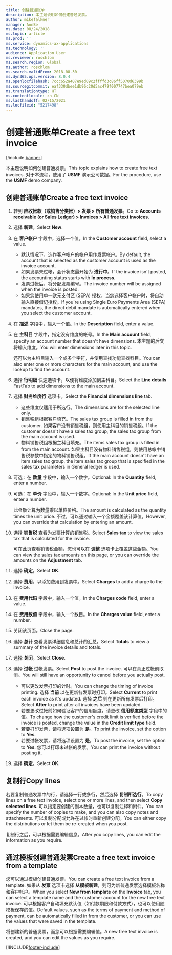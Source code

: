```yaml
---
title: 创建普通账单
description: 本主题说明如何创建普通发票。
author: mikefalkner
manager: AnnBe
ms.date: 08/24/2018
ms.topic: article
ms.prod: ''
ms.service: dynamics-ax-applications
ms.technology: ''
audience: Application User
ms.reviewer: roschlom
ms.search.region: Global
ms.author: roschlom
ms.search.validFrom: 2018-08-30
ms.dyn365.ops.version: 8.0.4
ms.openlocfilehash: 7ccc652a407e9ed09c2ffffd3c86ff5070d6399b
ms.sourcegitcommit: eaf330dbee1db96c20d5ac479f007747bea079eb
ms.translationtype: HT
ms.contentlocale: zh-CN
ms.lasthandoff: 02/15/2021
ms.locfileid: "5217498"
---
```

# <a name="create-a-free-text-invoice"></a><span data-ttu-id="4f523-103">创建普通账单</span><span class="sxs-lookup"><span data-stu-id="4f523-103">Create a free text invoice</span></span>

[!include [banner](../includes/banner.md)]

<span data-ttu-id="4f523-104">本主题说明如何创建普通发票。</span><span class="sxs-lookup"><span data-stu-id="4f523-104">This topic explains how to create free text invoices.</span></span> <span data-ttu-id="4f523-105">对于本流程，使用了 **USMF** 演示公司数据。</span><span class="sxs-lookup"><span data-stu-id="4f523-105">For the procedure, use the **USMF** demo company.</span></span>

## <a name="create-a-free-text-invoice"></a><span data-ttu-id="4f523-106">创建普通账单</span><span class="sxs-lookup"><span data-stu-id="4f523-106">Create a free text invoice</span></span>

1. <span data-ttu-id="4f523-107">转到 **应收帐款（或销售分类帐）\> 发票 \> 所有普通发票**。</span><span class="sxs-lookup"><span data-stu-id="4f523-107">Go to **Accounts receivable (or Sales Ledger) \> Invoices \> All free text invoices**.</span></span>
2. <span data-ttu-id="4f523-108">选择 **新建**。</span><span class="sxs-lookup"><span data-stu-id="4f523-108">Select **New**.</span></span>
3. <span data-ttu-id="4f523-109">在 **客户帐户** 字段中，选择一个值。</span><span class="sxs-lookup"><span data-stu-id="4f523-109">In the **Customer account** field, select a value.</span></span>

    * <span data-ttu-id="4f523-110">默认情况下，选作客户帐户的帐户用作发票帐户。</span><span class="sxs-lookup"><span data-stu-id="4f523-110">By default, the account that is selected as the customer account is used as the invoice account.</span></span>
    * <span data-ttu-id="4f523-111">如果发票未过帐，会计状态最开始为 **进行中**。</span><span class="sxs-lookup"><span data-stu-id="4f523-111">If the invoice isn't posted, the accounting status starts with **In process**.</span></span>
    * <span data-ttu-id="4f523-112">发票过帐后，将分配发票编号。</span><span class="sxs-lookup"><span data-stu-id="4f523-112">The invoice number will be assigned when the invoice is posted.</span></span>
    * <span data-ttu-id="4f523-113">如果您使用单一欧元支付区 (SEPA) 授权，当您选择客户帐户时，将自动输入直接借记授权。</span><span class="sxs-lookup"><span data-stu-id="4f523-113">If you're using Single Euro Payments Area (SEPA) mandates, the direct debit mandate is automatically entered when you select the customer account.</span></span>

4. <span data-ttu-id="4f523-114">在 **描述** 字段中，输入一个值。</span><span class="sxs-lookup"><span data-stu-id="4f523-114">In the **Description** field, enter a value.</span></span>
5. <span data-ttu-id="4f523-115">在 **主科目** 字段中，指定没有维度的帐号。</span><span class="sxs-lookup"><span data-stu-id="4f523-115">In the **Main account** field, specify an account number that doesn't have dimensions.</span></span> <span data-ttu-id="4f523-116">本主题的后文将输入维度。</span><span class="sxs-lookup"><span data-stu-id="4f523-116">You will enter dimensions later in this topic.</span></span>

    <span data-ttu-id="4f523-117">还可以为主科目输入一个或多个字符，并使用查找功能查找科目。</span><span class="sxs-lookup"><span data-stu-id="4f523-117">You can also enter one or more characters for the main account, and use the lookup to find the account.</span></span>

6. <span data-ttu-id="4f523-118">选择 **行明细** 快速选项卡，以便将维度添加到主科目。</span><span class="sxs-lookup"><span data-stu-id="4f523-118">Select the **Line details** FastTab to add dimensions to the main account.</span></span>
7. <span data-ttu-id="4f523-119">选择 **财务维度行** 选项卡。</span><span class="sxs-lookup"><span data-stu-id="4f523-119">Select the **Financial dimensions line** tab.</span></span>

    * <span data-ttu-id="4f523-120">这些维度仅适用于所选行。</span><span class="sxs-lookup"><span data-stu-id="4f523-120">The dimensions are for the selected line only.</span></span>
    * <span data-ttu-id="4f523-121">销售税组根据客户填充。</span><span class="sxs-lookup"><span data-stu-id="4f523-121">The sales tax group is filled in from the customer.</span></span> <span data-ttu-id="4f523-122">如果客户没有销售税组，则使用主科目的销售税组。</span><span class="sxs-lookup"><span data-stu-id="4f523-122">If the customer doesn't have a sales tax group, the sales tax group from the main account is used.</span></span>
    * <span data-ttu-id="4f523-123">物料销售税组根据主科目填充。</span><span class="sxs-lookup"><span data-stu-id="4f523-123">The items sales tax group is filled in from the main account.</span></span> <span data-ttu-id="4f523-124">如果主科目没有物料销售税组，则使用总帐中销售税参数中指定的物料销售税组。</span><span class="sxs-lookup"><span data-stu-id="4f523-124">If the main account doesn't have an item sales tax group, the item sales tax group that is specified in the sales tax parameters in General ledger is used.</span></span>

8. <span data-ttu-id="4f523-125">可选：在 **数量** 字段中，输入一个数字。</span><span class="sxs-lookup"><span data-stu-id="4f523-125">Optional: In the **Quantity** field, enter a number.</span></span>
9. <span data-ttu-id="4f523-126">可选：在 **单价** 字段中，输入一个数字。</span><span class="sxs-lookup"><span data-stu-id="4f523-126">Optional: In the **Unit price** field, enter a number.</span></span>

    <span data-ttu-id="4f523-127">此金额计算为数量乘以单位价格。</span><span class="sxs-lookup"><span data-stu-id="4f523-127">The amount is calculated as the quantity times the unit price.</span></span> <span data-ttu-id="4f523-128">不过，可以通过输入一个金额覆盖该计算值。</span><span class="sxs-lookup"><span data-stu-id="4f523-128">However, you can override that calculation by entering an amount.</span></span>

10. <span data-ttu-id="4f523-129">选择 **销售税** 查看为发票计算的销售税。</span><span class="sxs-lookup"><span data-stu-id="4f523-129">Select **Sales tax** to view the sales tax that is calculated for the invoice.</span></span>

    <span data-ttu-id="4f523-130">可在此页查看销售税金额，您也可以在 **调整** 选项卡上覆盖这些金额。</span><span class="sxs-lookup"><span data-stu-id="4f523-130">You can view the sales tax amounts on this page, or you can override the amounts on the **Adjustment** tab.</span></span>

11. <span data-ttu-id="4f523-131">选择 **确定**。</span><span class="sxs-lookup"><span data-stu-id="4f523-131">Select **OK**.</span></span>
12. <span data-ttu-id="4f523-132">选择 **费用**，以添加费用到发票中。</span><span class="sxs-lookup"><span data-stu-id="4f523-132">Select **Charges** to add a charge to the invoice.</span></span>
13. <span data-ttu-id="4f523-133">在 **费用代码** 字段中，输入一个值。</span><span class="sxs-lookup"><span data-stu-id="4f523-133">In the **Charges code** field, enter a value.</span></span>
14. <span data-ttu-id="4f523-134">在 **费用数值** 字段中，输入一个数目。</span><span class="sxs-lookup"><span data-stu-id="4f523-134">In the **Charges value** field, enter a number.</span></span>
15. <span data-ttu-id="4f523-135">关闭该页面。</span><span class="sxs-lookup"><span data-stu-id="4f523-135">Close the page.</span></span>
16. <span data-ttu-id="4f523-136">选择 **总计** 查看发票详细信息和总计的汇总。</span><span class="sxs-lookup"><span data-stu-id="4f523-136">Select **Totals** to view a summary of the invoice details and totals.</span></span>
17. <span data-ttu-id="4f523-137">选择 **关闭**。</span><span class="sxs-lookup"><span data-stu-id="4f523-137">Select **Close**.</span></span>
18. <span data-ttu-id="4f523-138">选择 **过帐** 过帐发票。</span><span class="sxs-lookup"><span data-stu-id="4f523-138">Select **Post** to post the invoice.</span></span> <span data-ttu-id="4f523-139">可以在真正过帐前取消。</span><span class="sxs-lookup"><span data-stu-id="4f523-139">You will still have an opportunity to cancel before you actually post.</span></span>

    * <span data-ttu-id="4f523-140">可以更改发票打印的计时。</span><span class="sxs-lookup"><span data-stu-id="4f523-140">You can change the timing of invoice printing.</span></span> <span data-ttu-id="4f523-141">选择 **当前** 以在更新各发票时打印。</span><span class="sxs-lookup"><span data-stu-id="4f523-141">Select **Current** to print each invoice as it's updated.</span></span> <span data-ttu-id="4f523-142">选择 **之后** 则在更新所有发票后打印。</span><span class="sxs-lookup"><span data-stu-id="4f523-142">Select **After** to print after all invoices have been updated.</span></span>
    * <span data-ttu-id="4f523-143">若要更改过帐前如何验证客户的信用额度，请更改 **信用额度类型** 字段中的值。</span><span class="sxs-lookup"><span data-stu-id="4f523-143">To change how the customer's credit limit is verified before the invoice is posted, change the value in the **Credit limit type** field.</span></span>
    * <span data-ttu-id="4f523-144">若要打印发票，请将选项设置为 **是**。</span><span class="sxs-lookup"><span data-stu-id="4f523-144">To print the invoice, set the option to **Yes**.</span></span>
    * <span data-ttu-id="4f523-145">若要过帐发票，请将选项设置为 **是**。</span><span class="sxs-lookup"><span data-stu-id="4f523-145">To post the invoice, set the option to **Yes**.</span></span> <span data-ttu-id="4f523-146">您可以打印未过帐的发票。</span><span class="sxs-lookup"><span data-stu-id="4f523-146">You can print the invoice without posting it.</span></span>

19. <span data-ttu-id="4f523-147">选择 **确定**。</span><span class="sxs-lookup"><span data-stu-id="4f523-147">Select **OK**.</span></span>

## <a name="copy-lines"></a><span data-ttu-id="4f523-148">复制行</span><span class="sxs-lookup"><span data-stu-id="4f523-148">Copy lines</span></span>
<span data-ttu-id="4f523-149">若要复制普通发票中的行，请选择一行或多行，然后选择 **复制所选行**。</span><span class="sxs-lookup"><span data-stu-id="4f523-149">To copy lines on a free text invoice, select one or more lines, and then select **Copy selected lines**.</span></span> <span data-ttu-id="4f523-150">可以指定要创建的副本数量，也可以复制注释和附件。</span><span class="sxs-lookup"><span data-stu-id="4f523-150">You can specify the number of copies to make, and you can also copy notes and attachments.</span></span> <span data-ttu-id="4f523-151">可以复制分配或允许在过帐时重新创建分配。</span><span class="sxs-lookup"><span data-stu-id="4f523-151">You can either copy the distributions or let them be re-created when you post.</span></span>

<span data-ttu-id="4f523-152">复制行之后，可以根据需要编辑信息。</span><span class="sxs-lookup"><span data-stu-id="4f523-152">After you copy lines, you can edit the information as you require.</span></span>

## <a name="create-a-free-text-invoice-from-a-template"></a><span data-ttu-id="4f523-153">通过模板创建普通发票</span><span class="sxs-lookup"><span data-stu-id="4f523-153">Create a free text invoice from a template</span></span>
<span data-ttu-id="4f523-154">您可以通过模板创建普通发票。</span><span class="sxs-lookup"><span data-stu-id="4f523-154">You can create a free text invoice from a template.</span></span> <span data-ttu-id="4f523-155">如果从 **发票** 选项卡选择 **从模板新建**，则可为新普通发票选择模板名称和客户帐户。</span><span class="sxs-lookup"><span data-stu-id="4f523-155">When you select **New from template** on the **Invoice** tab, you can select a template name and the customer account for the new free text invoice.</span></span> <span data-ttu-id="4f523-156">可以根据客户自动填充默认值（如付款期限和付款方式），也可以使用随模板保存的值。</span><span class="sxs-lookup"><span data-stu-id="4f523-156">Default values, such as the terms of payment and method of payment, can be automatically filled in from the customer, or you can use the values that were saved in the template.</span></span>

<span data-ttu-id="4f523-157">将创建新的普通发票，而您可以根据需要编辑值。</span><span class="sxs-lookup"><span data-stu-id="4f523-157">A new free text invoice is created, and you can edit the values as you require.</span></span>


[!INCLUDE[footer-include](../../includes/footer-banner.md)]